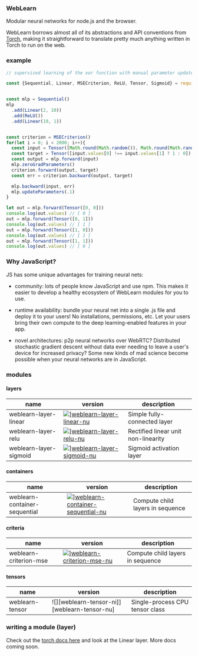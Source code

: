 ### WebLearn

Modular neural networks for node.js and the browser.

WebLearn borrows almost all of its abstractions and API conventions from [Torch], making it straightforward to translate pretty much anything written in Torch to run on the web.


### example

```js
// supervised learning of the xor function with manual parameter updates

const {Sequential, Linear, MSECriterion, ReLU, Tensor, Sigmoid} = require('weblearn')


const mlp = Sequential()
mlp
  .add(Linear(2, 10))
  .add(ReLU())
  .add(Linear(10, 1))


const criterion = MSECriterion()
for(let i = 0; i < 2000; i++){
  const input = Tensor([Math.round(Math.random()), Math.round(Math.random())])
  const target = Tensor([input.values[0] !== input.values[1] ? 1 : 0])
  const output = mlp.forward(input)
  mlp.zeroGradParameters()
  criterion.forward(output, target)
  const err = criterion.backward(output, target)

  mlp.backward(input, err)
  mlp.updateParameters(.1)
}

let out = mlp.forward(Tensor([0, 0]))
console.log(out.values) // [ 0 ]
out = mlp.forward(Tensor([0, 1]))
console.log(out.values) // [ 1 ]
out = mlp.forward(Tensor([1, 0]))
console.log(out.values) // [ 1 ]
out = mlp.forward(Tensor([1, 1]))
console.log(out.values) // [ 0 ]


```

### Why JavaScript?

JS has some unique advantages for training neural nets:

 - community: lots of people know JavaScript and use npm. This makes it easier to develop a healthy ecosystem of WebLearn modules for you to use.

 - runtime availability: bundle your neural net into a single .js file and deploy it to your users! No installations, permissions, etc. Let your users bring their own compute to the deep learning-enabled features in your app.

 - novel architectures: p2p neural networks over WebRTC? Distributed stochastic gradient descent without data ever needing to leave a user's device for increased privacy? Some new  kinds of mad science become possible when your neural networks are in JavaScript.

### modules

#### layers
| name | version | description |
| ---- | ------- | ----------- |
| weblearn-layer-linear | ![][weblearn-layer-linear-ni]][weblearn-layer-linear-nu] | Simple fully-connected layer |
| weblearn-layer-relu | ![][weblearn-layer-relu-ni]][weblearn-layer-relu-nu] | Rectified linear unit non-linearity |
| weblearn-layer-sigmoid | ![][weblearn-layer-sigmoid-ni]][weblearn-layer-sigmoid-nu] | Sigmoid activation layer |

#### containers
| name | version | description |
| ---- | ------- | ----------- |
| weblearn-container-sequential | ![][weblearn-container-sequential-ni]][weblearn-container-sequential-nu] | Compute child layers in sequence |

#### criteria
| name | version | description |
| ---- | ------- | ----------- |
| weblearn-criterion-mse | ![][weblearn-criterion-mse-ni]][weblearn-criterion-mse-nu] | Compute child layers in sequence |

#### tensors
| name | version | description |
| ---- | ------- | ----------- |
| weblearn-tensor | ![][weblearn-tensor-ni]][weblearn-tensor-nu] | Single-process CPU tensor class |


[weblearn-layer-linear-ni]: https://img.shields.io/npm/v/weblearn-layer-linear.svg
[weblearn-layer-linear-nu]: https://www.npmjs.com/package/weblearn-layer-linear

[weblearn-layer-relu-ni]: https://img.shields.io/npm/v/weblearn-layer-relu.svg
[weblearn-layer-relu-nu]: https://www.npmjs.com/package/weblearn-layer-relu

[weblearn-layer-sigmoid-ni]: https://img.shields.io/npm/v/weblearn-layer-sigmoid.svg
[weblearn-layer-sigmoid-nu]: https://www.npmjs.com/package/weblearn-layer-sigmoid

[weblearn-container-sequential-ni]: https://img.shields.io/npm/v/weblearn-container-sequential.svg
[weblearn-container-sequential-nu]: https://www.npmjs.com/package/weblearn-container-sequential

[weblearn-criterion-mse-ni]: https://img.shields.io/npm/v/weblearn-criterion-mse.svg
[weblearn-criterion-mse-nu]: https://www.npmjs.com/package/weblearn-criterion-mse

[Torch]: http://torch.ch/docs/package-docs.html

### writing a module (layer)

Check out the [torch docs here](https://github.com/torch/nn/blob/master/doc/module.md) and look at the Linear layer. More docs coming soon.